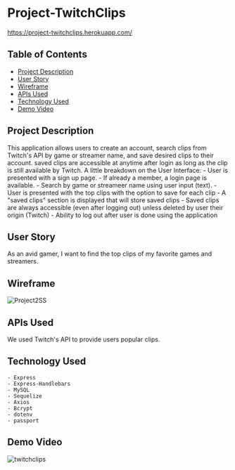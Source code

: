# Project-TwitchClips

https://project-twitchclips.herokuapp.com/

## Table of Contents
* [Project Description](#Project-Description)
* [User Story](#User-Story)
* [Wireframe](#Wireframe)
* [APIs Used](#APIs-Used)
* [Technology Used](#Technology-Used)
* [Demo Video](#Demo-Video)


## Project Description

This application allows users to create an account, search clips from Twitch's API by game or streamer name, and save desired clips to their account. saved clips are accessible at anytime after login as long as the clip is still available by Twitch. 
A little breakdown on the User Interface:
    - User is presented with a sign up page.
    - If already a member, a login page is available.
    - Search by game or streameer name using user input (text).
    - User is presented with the top clips with the option to save for each clip
    - A "saved clips" section is displayed that will store saved clips
    - Saved clips are always accessible (even after logging out) unless deleted by user their origin (Twitch)
    - Ability to log out after user is done using the application

## User Story

As an avid gamer, I want to find the top clips of my favorite games and streamers. 

## Wireframe
![Project2SS](https://user-images.githubusercontent.com/73148818/103259064-1fd48000-4955-11eb-9398-89f3e14347c4.png)

## APIs Used

We used Twitch's API to provide users popular clips.

## Technology Used
    - Express
    - Express-Handlebars
    - MySQL
    - Sequelize
    - Axios
    - Bcrypt
    - dotenv
    - passport

## Demo Video
![twitchclips](https://user-images.githubusercontent.com/73148818/103260027-341a7c00-4959-11eb-8dd4-f91bae4a8378.gif)
